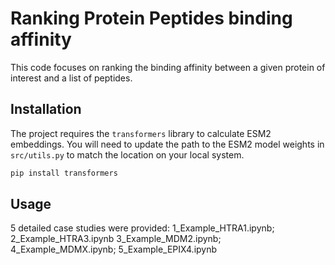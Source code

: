 # Ranking Protein Peptides binding affinity

This code focuses on ranking the binding affinity between a given protein of interest and a list of peptides.

## Installation

The project requires the `transformers` library to calculate ESM2 embeddings. You will need to update the path to the ESM2 model weights in `src/utils.py` to match the location on your local system.

```bash
pip install transformers
```

## Usage
5 detailed case studies were provided: 
1_Example_HTRA1.ipynb; 2_Example_HTRA3.ipynb 3_Example_MDM2.ipynb; 4_Example_MDMX.ipynb; 5_Example_EPIX4.ipynb
